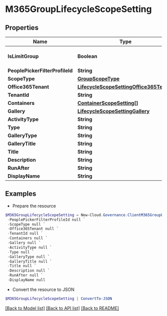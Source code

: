 # M365GroupLifecycleScopeSetting
## Properties

Name | Type | Description | Notes
------------ | ------------- | ------------- | -------------
**IsLimitGroup** | **Boolean** |  | [optional] [default to $false]
**PeoplePickerFilterProfileId** | **String** |  | [optional] 
**ScopeType** | [**GroupScopeType**](GroupScopeType.md) |  | [optional] 
**Office365Tenant** | [**LifecycleScopeSettingOffice365Tenant**](LifecycleScopeSettingOffice365Tenant.md) |  | [optional] 
**TenantId** | **String** |  | [optional] 
**Containers** | [**ContainerScopeSetting[]**](ContainerScopeSetting.md) |  | [optional] 
**Gallery** | [**LifecycleScopeSettingGallery**](LifecycleScopeSettingGallery.md) |  | [optional] 
**ActivityType** | **String** |  | [optional] 
**Type** | **String** |  | [optional] 
**GalleryType** | **String** |  | [optional] 
**GalleryTitle** | **String** |  | [optional] 
**Title** | **String** |  | [optional] 
**Description** | **String** |  | [optional] 
**RunAfter** | **String** |  | [optional] 
**DisplayName** | **String** |  | [optional] 

## Examples

- Prepare the resource
```powershell
$M365GroupLifecycleScopeSetting = New-Cloud.Governance.ClientM365GroupLifecycleScopeSetting  -IsLimitGroup null `
 -PeoplePickerFilterProfileId null `
 -ScopeType null `
 -Office365Tenant null `
 -TenantId null `
 -Containers null `
 -Gallery null `
 -ActivityType null `
 -Type null `
 -GalleryType null `
 -GalleryTitle null `
 -Title null `
 -Description null `
 -RunAfter null `
 -DisplayName null
```

- Convert the resource to JSON
```powershell
$M365GroupLifecycleScopeSetting | ConvertTo-JSON
```

[[Back to Model list]](../README.md#documentation-for-models) [[Back to API list]](../README.md#documentation-for-api-endpoints) [[Back to README]](../README.md)

